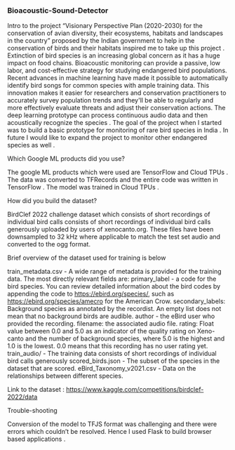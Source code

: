 ### Bioacoustic-Sound-Detector

Intro to the project
“Visionary Perspective Plan (2020-2030) for the conservation of avian diversity, their ecosystems, habitats and landscapes in the country”  proposed by the Indian government to help in the conservation of birds and their habitats inspired me to take up this project . Extinction of bird species is an increasing global concern as it has a huge impact on food chains. Bioacoustic monitoring can  provide a passive, low labor, and cost-effective strategy for studying endangered bird populations. Recent advances in machine learning have made it possible to automatically identify bird songs for common species with ample training data. This innovation makes  it easier for researchers and conservation practitioners to accurately survey population trends and they'll be able to regularly and more effectively evaluate threats and adjust their conservation actions.
The deep learning prototype can process continuous audio data and then acoustically recognize the species .
The goal of the project when I started was to build a basic prototype for monitoring of rare bird species in India . In future I would like to expand the project to monitor other endangered species as well .  


Which Google ML products did you use?

The google ML products which were used are TensorFlow and Cloud TPUs .
The data was converted to TFRecords and the entire code was written in TensorFlow . The model was trained in Cloud TPUs .

How did you build the dataset?

BirdClef 2022 challenge dataset which consists of short recordings of individual bird calls consists of short recordings of individual bird calls generously uploaded by users of xenocanto.org. These files have been downsampled to 32 kHz where applicable to match the test set audio and converted to the ogg format.

Brief overview of the dataset used for training is below

train_metadata.csv - A wide range of metadata is provided for the training data. The most directly relevant fields are:
primary_label - a code for the bird species. You can review detailed information about the bird codes by appending the code to https://ebird.org/species/, such as https://ebird.org/species/amecro for the American Crow.
secondary_labels: Background species as annotated by the recordist. An empty list does not mean that no background birds are audible.
author - the eBird user who provided the recording.
filename: the associated audio file.
rating: Float value between 0.0 and 5.0 as an indicator of the quality rating on Xeno-canto and the number of background species, where 5.0 is the highest and 1.0 is the lowest. 0.0 means that this recording has no user rating yet.
train_audio/ - The training data consists of short recordings of individual bird calls generously 
scored_birds.json - The subset of the species in the dataset that are scored.
eBird_Taxonomy_v2021.csv - Data on the relationships between different species.
 
Link to the dataset : https://www.kaggle.com/competitions/birdclef-2022/data


Trouble-shooting

Conversion of the model to TFJS format was challenging and there were errors which couldn’t be resolved. Hence I used Flask to build browser based applications .

